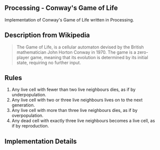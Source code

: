 ## Processing - Conway's Game of Life
Implementation of Conway's Game of Life written in Processing.

## Description from Wikipedia
>The Game of Life, is a cellular automaton devised by the British mathematician John Horton Conway in 1970. The game is a zero-player game, meaning that its evolution is determined by its initial state, requiring no further input.

## Rules
1. Any live cell with fewer than two live neighbours dies, as if by underpopulation.
2. Any live cell with two or three live neighbours lives on to the next generation.
3. Any live cell with more than three live neighbours dies, as if by overpopulation.
4. Any dead cell with exactly three live neighbours becomes a live cell, as if by reproduction.

## Implementation Details



